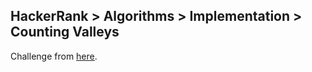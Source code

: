 ## HackerRank > Algorithms > Implementation > Counting Valleys

Challenge from [here](https://www.hackerrank.com/challenges/counting-valleys/problem).
